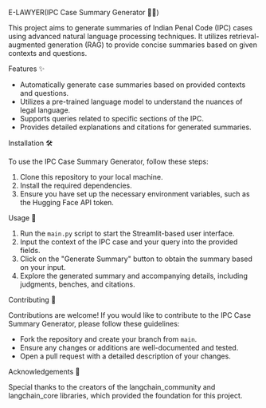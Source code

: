 E-LAWYER(IPC Case Summary Generator 📜💼)

This project aims to generate summaries of Indian Penal Code (IPC) cases using advanced natural language processing techniques. It utilizes retrieval-augmented generation (RAG) to provide concise summaries based on given contexts and questions.

Features ✨

- Automatically generate case summaries based on provided contexts and questions.
- Utilizes a pre-trained language model to understand the nuances of legal language.
- Supports queries related to specific sections of the IPC.
- Provides detailed explanations and citations for generated summaries.

Installation 🛠️

To use the IPC Case Summary Generator, follow these steps:

1. Clone this repository to your local machine.
2. Install the required dependencies.
3. Ensure you have set up the necessary environment variables, such as the Hugging Face API token.

Usage 🚀

1. Run the `main.py` script to start the Streamlit-based user interface.
2. Input the context of the IPC case and your query into the provided fields.
3. Click on the "Generate Summary" button to obtain the summary based on your input.
4. Explore the generated summary and accompanying details, including judgments, benches, and citations.

Contributing 🤝

Contributions are welcome! If you would like to contribute to the IPC Case Summary Generator, please follow these guidelines:
- Fork the repository and create your branch from `main`.
- Ensure any changes or additions are well-documented and tested.
- Open a pull request with a detailed description of your changes.


Acknowledgements 🙏

Special thanks to the creators of the langchain_community and langchain_core libraries, which provided the foundation for this project.
